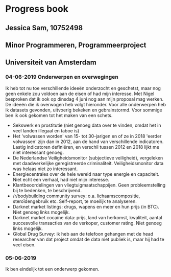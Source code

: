 # Progress book
## Jessica Sam, 10752498
## Minor Programmeren, Programmeerproject
## Universiteit van Amsterdam 


### 04-06-2019 Onderwerpen en overwegingen
Ik heb tot nu toe verschillende ideeën onderzocht en geschetst, maar nog geen enkele zou voldoen aan de eisen of had mijn interesse. Met Nigel besproken dat ik ook op dinsdag 4 juni nog aan mijn proposal mag werken.
De ideeën die ik overwogen heb volgt hieronder. Voor alle onderwerpen heb ik datasets gevonden, uitvoerig bekeken en gebrainstormd. Voor sommige ben ik ook gekomen tot het maken van een schets.
- Sekswerk en prostitutie (niet genoeg data over te vinden, omdat het in veel landen illegaal en taboe is) 
- Het 'volwassen worden' van 15- tot 30-jarigen en of ze in 2018 'eerder volwassen' zijn dan in 2012, aan de hand van verschillende indicatoren. Lastig indicatoren definiëren, en verschil tussen 2012 en 2018 lijkt me niet interessant genoeg. 
- De Nederlandse Veiligheidsmonitor (subjectieve veiligheid), vergeleken met daadwerkelijke geregistreerde criminaliteit. Veiligheidsmonitor data was helaas niet zo interessant. 
- Energiecentrales over de hele wereld naar type energie en capaciteit. Niet echt een verhaal, had niet mijn interesse. 
- Klantbeoordelingen van vliegtuigmaatschappijen. Geen probleemstelling bij te bedenken, te beschrijvend. 
- /r/bodybuilding community survey: o.a. lichaamscompositie, steroïdengebruik etc. Self-report, te moeilijk te analyseren. 
- Darknet market listings: drugs, wapens en meer en hun prijs (in BTC). Niet genoeg links mogelijk. 
- Darknet market cocaïne data: prijs, land van herkomst, kwaliteit, aantal succesvolle transacties van de verkoper, customer rating. Niet genoeg links mogelijk.
- Global Drug Survey: ik heb aan de telefoon gehangen met de head researcher van dat project omdat de data niet publiek is, maar hij had te veel eisen. 

### 05-06-2019
Ik ben eindelijk tot een onderwerp gekomen. 

